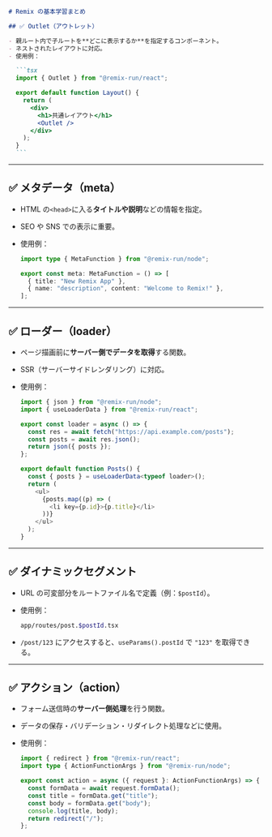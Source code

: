 ````md
# Remix の基本学習まとめ

## ✅ Outlet（アウトレット）

- 親ルート内で子ルートを**どこに表示するか**を指定するコンポーネント。
- ネストされたレイアウトに対応。
- 使用例：

  ```tsx
  import { Outlet } from "@remix-run/react";

  export default function Layout() {
    return (
      <div>
        <h1>共通レイアウト</h1>
        <Outlet />
      </div>
    );
  }
  ```
````

---

## ✅ メタデータ（meta）

- HTML の`<head>`に入る**タイトルや説明**などの情報を指定。
- SEO や SNS での表示に重要。
- 使用例：

  ```ts
  import type { MetaFunction } from "@remix-run/node";

  export const meta: MetaFunction = () => [
    { title: "New Remix App" },
    { name: "description", content: "Welcome to Remix!" },
  ];
  ```

---

## ✅ ローダー（loader）

- ページ描画前に**サーバー側でデータを取得**する関数。
- SSR（サーバーサイドレンダリング）に対応。
- 使用例：

  ```ts
  import { json } from "@remix-run/node";
  import { useLoaderData } from "@remix-run/react";

  export const loader = async () => {
    const res = await fetch("https://api.example.com/posts");
    const posts = await res.json();
    return json({ posts });
  };

  export default function Posts() {
    const { posts } = useLoaderData<typeof loader>();
    return (
      <ul>
        {posts.map((p) => (
          <li key={p.id}>{p.title}</li>
        ))}
      </ul>
    );
  }
  ```

---

## ✅ ダイナミックセグメント

- URL の可変部分をルートファイル名で定義（例：`$postId`）。

- 使用例：

  ```bash
  app/routes/post.$postId.tsx
  ```

- `/post/123` にアクセスすると、`useParams().postId` で `"123"` を取得できる。

---

## ✅ アクション（action）

- フォーム送信時の**サーバー側処理**を行う関数。
- データの保存・バリデーション・リダイレクト処理などに使用。
- 使用例：

  ```ts
  import { redirect } from "@remix-run/react";
  import type { ActionFunctionArgs } from "@remix-run/node";

  export const action = async ({ request }: ActionFunctionArgs) => {
    const formData = await request.formData();
    const title = formData.get("title");
    const body = formData.get("body");
    console.log(title, body);
    return redirect("/");
  };
  ```